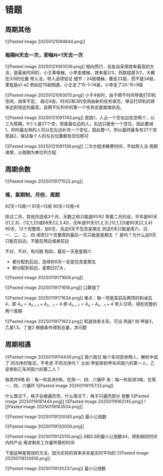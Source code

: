 
# 错题

## 周期其他

![[Pasted image 20250121094644.png]]
### **每隔**N天去一次，即**每**N+1天去一次


![[Pasted image 20250121093536.png]]
相向而行，且各自采用效率最高的方法，是最省时间的，小王乘电梯，小李走楼梯，效率是2/3，则路程是3/2，大概在3/5的位置
带入法，带入选项验证
细节：24层楼梯，要走23层，而不是24层，里程是a1-a2
例如在15层相遇，小王走了15-1=14层，小李走了24-15=9层

![[Pasted image 20250121093015.png]]
小于4张时，由于晒干时间导致打印机空闲，效率不定。
超过4张，时间2和3的空闲由新的任务填充，保证打印机的效率达到恒定的最高，且晒干队列中的第一个任务总是就绪状态。

![[Pasted image 20250121091743.png]]
思路1，人占一个空右边在空两个，以三为周期，9个人是27个空，但是最右边的人，右边只能有一个空位，因此要减1，同时最左侧的人可以在左边补充一个空位，因此要+1，所以最终最多有27个空
思路2，保证每个人的左右位置都有空位即可

![[Pasted image 20250121091136.png]]
二次方程求解费时间，不如带入法
周期递增，以周期为单位列方程

## 周期余数

![[Pasted image 20250119171522.png]]
### 难，星期制、月份、周期
92天=13周+1
91天=13周
90天=12周+6

除过二月，其他月连续3个月，天数之和只能是91/92
带着二月的话，平年是90天([1,2,3]、[12,1,2])或89天([2,3,4])，闰年是91天([1,2,3],[12,1,2])或90天[2,3,4]
90天，12个完整周，加6天，且这6天不包含星期五
则这6天只能是周六、日、一、二、三、四
进而12个完整周的最后一天只能是星期五 ？ 是吗？为什么这6天只能在后边，不能在两边或者前边

不对、不对，有问题
假如，最后一天是星期六
- 都分配到后边，连续的6天一定是包含星期五
- 都分配到前边，星期日打头，


![[Pasted image 20250119171608.png]]

![[Pasted image 20250119171618.png]]
口算错了

![[Pasted image 20250119171634.png]]
难点：每一项是其前后两项的和减去4，即 $A_{n}=A_{n+1}+A_{n-1}-4$ 即 $A_{n+1}=A_{n}-A_{n-1}+4$
带入12项，得到完整的两个周期

![[Pasted image 20250119171923.png]]
知道效率关系，可设 丙是1 则 甲是3，乙是1.5，丁是2
根据条件得到总量，求问题

## 周期相遇
![[Pasted image 20250119114439.png]]
周六周日 每个车间安排两人，解析中说了 同次序的情况，不考虑 不同次序吗？
比如 甲安排到甲车间周六的第一人，乙安排到乙车间周六的第二人？

每周共9格
赵：每一轮前进6格，在周一、四、六循环
张：每一轮前进3格，在周一、四、六循环
![[Pasted image 20250119115733.png]]

什么情况下，格子会被遍历完，什么情况下，格子只遍历部分
发散
![[Pasted image 20250119161444.png]]
![[Pasted image 20250119162145.png]]
![[Pasted image 20250119163504.png]]

![[Pasted image 20250119120045.png]]
最小公倍数

![[Pasted image 20250119120059.png]]

![[Pasted image 20250119120110.png]]
4和5.5的最小公倍数44，得到相同时间内的产出
再求剩余工作量所需的时间

下面这种是错误的方法，因为实际的效率并非是实时平均的
![[Pasted image 20250119120616.png]]


![[Pasted image 20250119120237.png]]
最小公倍数